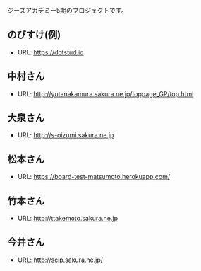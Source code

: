ジーズアカデミー5期のプロジェクトです。

## のびすけ(例)

* URL: https://dotstud.io

## 中村さん

* URL: http://yutanakamura.sakura.ne.jp/toppage_GP/top.html

## 大泉さん

* URL: http://s-oizumi.sakura.ne.jp

## 松本さん

* URL: https://board-test-matsumoto.herokuapp.com/

## 竹本さん

* URL: http://ttakemoto.sakura.ne.jp

## 今井さん
* URL: http://scip.sakura.ne.jp/
